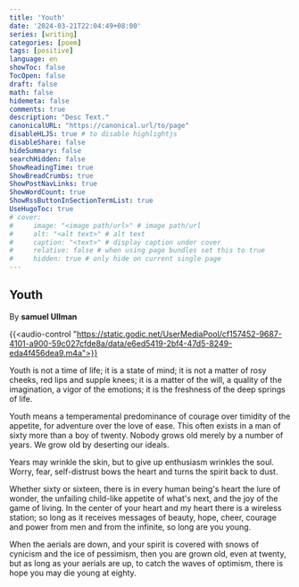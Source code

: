 ```yaml
---
title: 'Youth'
date: '2024-03-21T22:04:49+08:00'
series: [writing]
categories: [poem]
tags: [positive]
language: en
showToc: false
TocOpen: false
draft: false
math: false
hidemeta: false
comments: true
description: "Desc Text."
canonicalURL: "https://canonical.url/to/page"
disableHLJS: true # to disable highlightjs
disableShare: false
hideSummary: false
searchHidden: false
ShowReadingTime: true
ShowBreadCrumbs: true
ShowPostNavLinks: true
ShowWordCount: true
ShowRssButtonInSectionTermList: true
UseHugoToc: true
# cover:
#     image: "<image path/url>" # image path/url
#     alt: "<alt text>" # alt text
#     caption: "<text>" # display caption under cover
#     relative: false # when using page bundles set this to true
#     hidden: true # only hide on current single page
---
```


## Youth

By **samuel Ullman**

{{<audio-control "https://static.godic.net/UserMediaPool/cf157452-9687-4101-a900-59c027cfde8a/data/e6ed5419-2bf4-47d5-8249-eda4f456dea9.m4a">}}

Youth is not a time of life; it is a state of mind; it is not a matter of rosy cheeks, red lips and supple knees; it is a matter of the will, a quality of the imagination, a vigor of the emotions; it is the freshness of the deep springs of life.

Youth means a temperamental predominance of courage over timidity of the appetite, for adventure over the love of ease. This often exists in a man of sixty more than a boy of twenty. Nobody grows old merely by a number of years. We grow old by deserting our ideals.

Years may wrinkle the skin, but to give up enthusiasm wrinkles the soul. Worry, fear, self-distrust bows the heart and turns the spirit back to dust.

Whether sixty or sixteen, there is in every human being's heart the lure of wonder, the unfailing child-like appetite of what's next, and the joy of the game of living. In the center of your heart and my heart there is a wireless station; so long as it receives messages of beauty, hope, cheer, courage and power from men and from the infinite, so long are you young.

When the aerials are down, and your spirit is covered with snows of cynicism and the ice of pessimism, then you are grown old, even at twenty, but as long as your aerials are up, to catch the waves of optimism, there is hope you may die young at eighty.
